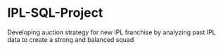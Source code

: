 # IPL-SQL-Project
Developing auction strategy for new IPL franchise by analyzing past IPL data to create a strong and balanced squad
